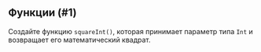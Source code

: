 ## Функции (#1)

Создайте функцию `squareInt()`, которая принимает параметр типа `Int` и возвращает его математический квадрат.